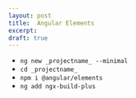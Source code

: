 ```yaml
---
layout: post
title:  Angular Elements
excerpt: 
draft: true
---
```


- `ng new _projectname_ --minimal`
- `cd _projectname_`
- `npm i @angular/elements`
- `ng add ngx-build-plus`